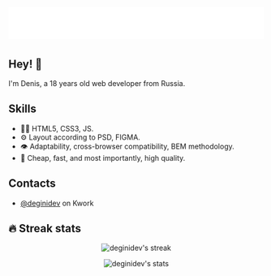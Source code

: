 <h1 align="center">
  <img src="https://github.com/deginidev/deginidev/blob/main/name.svg" alt="deginidev" />
</h1>

## Hey! 👋
I'm Denis, a 18 years old web developer from Russia.

## Skills
- 👨‍💻 HTML5, CSS3, JS.
- ⚙️ Layout according to PSD, FIGMA.
- 👁️ Adaptability, cross-browser compatibility, BEM methodology.
- 💽 Cheap, fast, and most importantly, high quality.

## Contacts
- [@deginidev](https://kwork.ru/user/deginidev) on Kwork

## 🔥 Streak stats
<p align="center"><img alt="deginidev's streak" src="http://github-readme-streak-stats.herokuapp.com?user=deginidev&theme=radical&hide_border=true"/></p>
<p align="center"><img alt="deginidev's stats" src="https://github-readme-stats.vercel.app/api?username=deginidev&show_icons=true&theme=radical"/></p>
<!-- <p align="center"><img alt="deginidev's top langs" src="https://github-readme-stats.vercel.app/api/top-langs/?username=deginidev&layout=compact&theme=radical"/></p> -->
